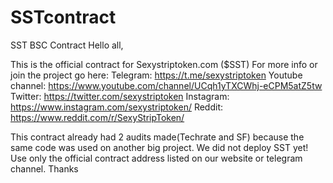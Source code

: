 # SSTcontract
SST BSC Contract
Hello all,

This is the official contract for Sexystriptoken.com ($SST)
For more info or join the project go here:
Telegram: https://t.me/sexystriptoken
Youtube channel: https://www.youtube.com/channel/UCqh1yTXCWhj-eCPM5atZ5tw
Twitter: https://twitter.com/sexystriptoken
Instagram: https://www.instagram.com/sexystriptoken/
Reddit: https://www.reddit.com/r/SexyStripToken/

This contract already had 2 audits made(Techrate and SF) because the same code was used on another big project.
We did not deploy SST yet! Use only the official contract address listed on our website or telegram channel.
Thanks
